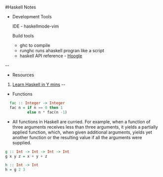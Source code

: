 #Haskell Notes

- Development Tools

  IDE - haskellmode-vim

  Build tools 
    - ghc to compile
    - runghc runs ahaskell progran like a script
    - haskell API reference - [Hoogle](https://www.haskell.org/hoogle/)


--
- Resources

1. [Learn Haskell in Y mins](https://learnxinyminutes.com/docs/haskell/)
--
- Functions
```haskell
  fac :: Integer -> Integer
  fac n = if n == 0 then 1
          else n * fac(n -1)
```
- All functions in Haskell are curried. For example, when a function of three arguments receives less than three arguments, it yields a partially applied function, which, when given additional arguments, yields yet another function or the resulting value if all the arguments were supplied.

```haskell
g :: Int -> Int -> Int -> Int
g x y z = x + y + z

h :: Int -> Int
h = g 2 3
```


